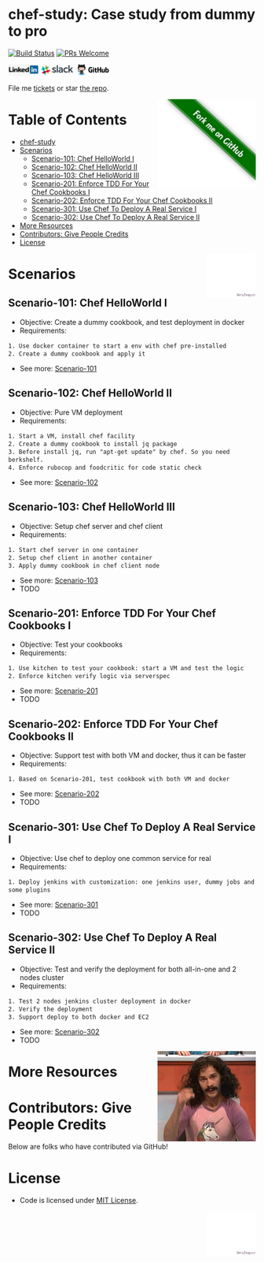 # chef-study: Case study from dummy to pro

[![Build Status](https://travis-ci.org/DennyZhang/chef-study.svg?branch=master)](https://travis-ci.org/DennyZhang/chef-study) [![PRs Welcome](https://img.shields.io/badge/PRs-welcome-brightgreen.svg)](http://makeapullrequest.com)

[![LinkedIn](https://raw.githubusercontent.com/USDevOps/mywechat-slack-group/master/images/linkedin.png)](https://www.linkedin.com/in/dennyzhang001) [![Slack](https://raw.githubusercontent.com/USDevOps/mywechat-slack-group/master/images/slack.png)](https://www.dennyzhang.com/slack) [![Github](https://raw.githubusercontent.com/USDevOps/mywechat-slack-group/master/images/github.png)](https://github.com/DennyZhang)

File me [tickets](https://github.com/DennyZhang/chef-study/issues) or star [the repo](https://github.com/DennyZhang/chef-study).

<a href="https://github.com/DennyZhang?tab=followers"><img align="right" width="200" height="183" src="https://raw.githubusercontent.com/USDevOps/mywechat-slack-group/master/images/fork_github.png" /></a>

Table of Contents
=================

   * [chef-study](#chef-study)
   * [Scenarios](#scenarios)
      * [Scenario-101: Chef HelloWorld I](#scenario-101-chef-helloworld-i)
      * [Scenario-102: Chef HelloWorld II](#scenario-102-chef-helloworld-ii)
      * [Scenario-103: Chef HelloWorld III](#scenario-103-chef-helloworld-iii)
      * [Scenario-201: Enforce TDD For Your Chef Cookbooks I](#scenario-201-enforce-tdd-for-your-chef-cookbooks-i)
      * [Scenario-202: Enforce TDD For Your Chef Cookbooks II](#scenario-202-enforce-tdd-for-your-chef-cookbooks-ii)
      * [Scenario-301: Use Chef To Deploy A Real Service I](#scenario-301-use-chef-to-deploy-a-real-service-i)
      * [Scenario-302: Use Chef To Deploy A Real Service II](#scenario-302-use-chef-to-deploy-a-real-service-ii)
   * [More Resources](#more-resources)
   * [Contributors: Give People Credits](#contributors-give-people-credits)
   * [License](#license)

<a href="https://www.dennyzhang.com"><img align="right" width="100" height="90" src="https://raw.githubusercontent.com/USDevOps/mywechat-slack-group/master/images/dns.png"></a>

# Scenarios

## Scenario-101: Chef HelloWorld I
- Objective: Create a dummy cookbook, and test deployment in docker
- Requirements:
```
1. Use docker container to start a env with chef pre-installed
2. Create a dummy cookbook and apply it
```
- See more: [Scenario-101](./Scenario-101)

## Scenario-102: Chef HelloWorld II
- Objective: Pure VM deployment
- Requirements:
```
1. Start a VM, install chef facility
2. Create a dummy cookbook to install jq package
3. Before install jq, run "apt-get update" by chef. So you need berkshelf.
4. Enforce rubocop and foodcritic for code static check
```
- See more: [Scenario-102](./Scenario-102)

## Scenario-103: Chef HelloWorld III
- Objective: Setup chef server and chef client
- Requirements:
```
1. Start chef server in one container
2. Setup chef client in another container
3. Apply dummy cookbook in chef client node
```
- See more: [Scenario-103](./Scenario-103)
- TODO

## Scenario-201: Enforce TDD For Your Chef Cookbooks I
- Objective: Test your cookbooks
- Requirements:
```
1. Use kitchen to test your cookbook: start a VM and test the logic
2. Enforce kitchen verify logic via serverspec
```
- See more: [Scenario-201](./Scenario-201)
- TODO

## Scenario-202: Enforce TDD For Your Chef Cookbooks II
- Objective: Support test with both VM and docker, thus it can be faster
- Requirements:
```
1. Based on Scenario-201, test cookbook with both VM and docker
```
- See more: [Scenario-202](./Scenario-202)
- TODO

## Scenario-301: Use Chef To Deploy A Real Service I
- Objective: Use chef to deploy one common service for real
- Requirements:
```
1. Deploy jenkins with customization: one jenkins user, dummy jobs and some plugins
```
- See more: [Scenario-301](./Scenario-301)
- TODO

## Scenario-302: Use Chef To Deploy A Real Service II
- Objective: Test and verify the deployment for both all-in-one and 2 nodes cluster
- Requirements:
```
1. Test 2 nodes jenkins cluster deployment in docker
2. Verify the deployment
3. Support deploy to both docker and EC2
```
- See more: [Scenario-302](./Scenario-302)
- TODO

<img align="right" width="200" height="183" src="https://raw.githubusercontent.com/USDevOps/mywechat-slack-group/master/images/magic.gif">

# More Resources

# Contributors: Give People Credits
Below are folks who have contributed via GitHub!

# License
- Code is licensed under [MIT License](https://www.dennyzhang.com/wp-content/mit_license.txt).

<a href="https://www.dennyzhang.com"><img align="right" width="100" height="90" src="https://raw.githubusercontent.com/USDevOps/mywechat-slack-group/master/images/dns.png"></a>